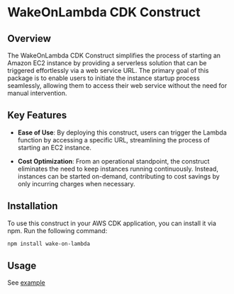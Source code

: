 # WakeOnLambda CDK Construct

## Overview

The WakeOnLambda CDK Construct simplifies the process of starting an Amazon EC2 instance by providing a serverless solution that can be triggered effortlessly via a web service URL. The primary goal of this package is to enable users to initiate the instance startup process seamlessly, allowing them to access their web service without the need for manual intervention.

## Key Features

- **Ease of Use**: By deploying this construct, users can trigger the Lambda function by accessing a specific URL, streamlining the process of starting an EC2 instance.
  
- **Cost Optimization**: From an operational standpoint, the construct eliminates the need to keep instances running continuously. Instead, instances can be started on-demand, contributing to cost savings by only incurring charges when necessary.


## Installation

To use this construct in your AWS CDK application, you can install it via npm. Run the following command:

```bash
npm install wake-on-lambda
```

## Usage
See [example](example/index.ts)



